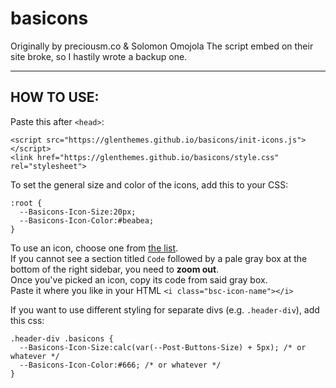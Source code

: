 # basicons  
Originally by preciousm.co &amp; Solomon Omojola
The script embed on their site broke, so I hastily wrote a backup one.

---

## HOW TO USE:
Paste this after `<head>`:
```
<script src="https://glenthemes.github.io/basicons/init-icons.js"></script>
<link href="https://glenthemes.github.io/basicons/style.css" rel="stylesheet">
```
To set the general size and color of the icons, add this to your CSS:
```
:root {
  --Basicons-Icon-Size:20px;
  --Basicons-Icon-Color:#beabea;
}
```
To use an icon, choose one from [the list](https://basicons.xyz).  
If you cannot see a section titled `Code` followed by a pale gray box at the bottom of the right sidebar, you need to **zoom out**.  
Once you've picked an icon, copy its code from said gray box.  
Paste it where you like in your HTML
`<i class="bsc-icon-name"></i>`

If you want to use different styling for separate divs (e.g. `.header-div`), add this css:
```
.header-div .basicons {
  --Basicons-Icon-Size:calc(var(--Post-Buttons-Size) + 5px); /* or whatever */
  --Basicons-Icon-Color:#666; /* or whatever */
}
```
